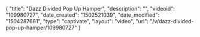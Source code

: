 {
    "title": "Dazz Divided Pop Up Hamper",
    "description": "",
    "videoid": "109980727",
    "date_created": "1502521039",
    "date_modified": "1504287681",
    "type": "captivate",
    "layout": "video",
    "url": "\/v\/dazz-divided-pop-up-hamper\/109980727"
}